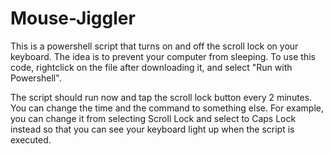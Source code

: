 # Mouse-Jiggler

This is a powershell script that turns on and off the scroll lock on your keyboard. The idea is to prevent your computer from sleeping. To use this code, rightclick on the file after downloading it, and select "Run with Powershell".

The script should run now and tap the scroll lock button every 2 minutes. You can change the time and the command to something else. For example, you can change it from selecting Scroll Lock and select to Caps Lock instead so that you can see your keyboard light up when the script is executed.
